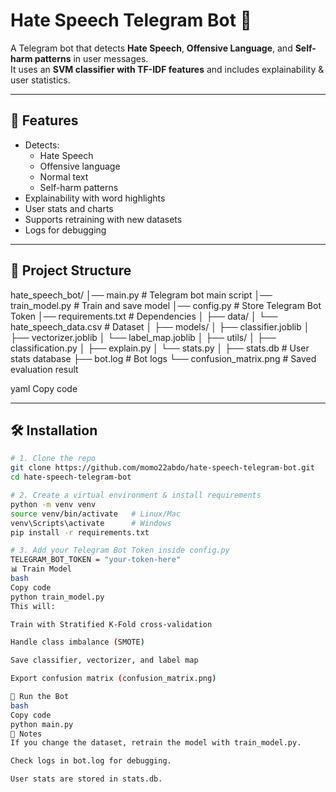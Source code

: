 # Hate Speech Telegram Bot 🤖

A Telegram bot that detects **Hate Speech**, **Offensive Language**, and **Self-harm patterns** in user messages.  
It uses an **SVM classifier with TF-IDF features** and includes explainability & user statistics.

---

## 🚀 Features
- Detects:
  - Hate Speech
  - Offensive language
  - Normal text
  - Self-harm patterns
- Explainability with word highlights
- User stats and charts
- Supports retraining with new datasets
- Logs for debugging

---

## 📂 Project Structure
hate_speech_bot/
│── main.py # Telegram bot main script
│── train_model.py # Train and save model
│── config.py # Store Telegram Bot Token
│── requirements.txt # Dependencies
│
├── data/
│ └── hate_speech_data.csv # Dataset
│
├── models/
│ ├── classifier.joblib
│ ├── vectorizer.joblib
│ └── label_map.joblib
│
├── utils/
│ ├── classification.py
│ ├── explain.py
│ └── stats.py
│
├── stats.db # User stats database
├── bot.log # Bot logs
└── confusion_matrix.png # Saved evaluation result

yaml
Copy code

---

## 🛠️ Installation

```bash
# 1. Clone the repo
git clone https://github.com/momo22abdo/hate-speech-telegram-bot.git
cd hate-speech-telegram-bot

# 2. Create a virtual environment & install requirements
python -m venv venv
source venv/bin/activate   # Linux/Mac
venv\Scripts\activate      # Windows
pip install -r requirements.txt

# 3. Add your Telegram Bot Token inside config.py
TELEGRAM_BOT_TOKEN = "your-token-here"
📊 Train Model
bash
Copy code
python train_model.py
This will:

Train with Stratified K-Fold cross-validation

Handle class imbalance (SMOTE)

Save classifier, vectorizer, and label map

Export confusion matrix (confusion_matrix.png)

🤖 Run the Bot
bash
Copy code
python main.py
📌 Notes
If you change the dataset, retrain the model with train_model.py.

Check logs in bot.log for debugging.

User stats are stored in stats.db.
